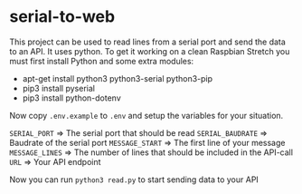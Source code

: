 # serial-to-web

This project can be used to read lines from a serial port and send the data to an API.
It uses python. To get it working on a clean Raspbian Stretch you must first install Python and some extra modules:

- apt-get install python3 python3-serial python3-pip
- pip3 install pyserial
- pip3 install python-dotenv

Now copy `.env.example` to `.env` and setup the variables for your situation.

`SERIAL_PORT` => The serial port that should be read
`SERIAL_BAUDRATE` => Baudrate of the serial port 
`MESSAGE_START` => The first line of your message
`MESSAGE_LINES` => The number of lines that should be included in the API-call
`URL` => Your API endpoint

Now you can run `python3 read.py` to start sending data to your API